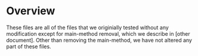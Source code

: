 # Overview
These files are all of the files that we originially tested without any modification except for main-method removal, which we describe in [other document]. Other than removing the main-method, we have not altered any part of these files. 
